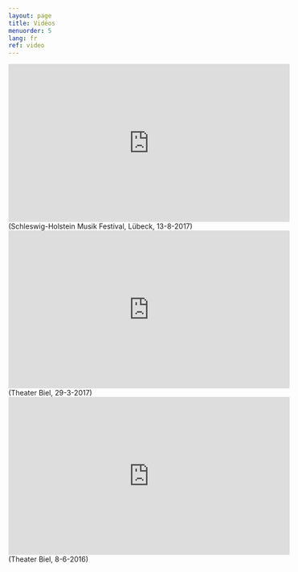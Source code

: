 ```yaml
---
layout: page
title: Vidéos
menuorder: 5
lang: fr
ref: video
---
```

<iframe width="560" height="315" src="https://www.youtube.com/embed/HYdotXVkQaI" frameborder="0" allowfullscreen></iframe>
(Schleswig-Holstein Musik Festival, Lübeck, 13-8-2017)

<iframe width="560" height="315" src="https://www.youtube.com/embed/sLY3ZvDcqoQ" frameborder="0" allowfullscreen></iframe>
(Theater Biel, 29-3-2017)

<iframe width="560" height="315" src="https://www.youtube.com/embed/MGVZJWG6Lfs" frameborder="0" allowfullscreen></iframe>
(Theater Biel, 8-6-2016)

